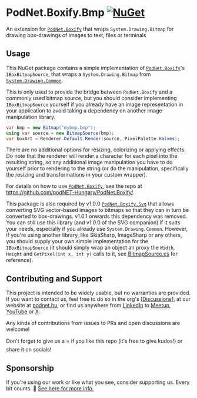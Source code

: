 # PodNet.Boxify.Bmp [![NuGet](https://img.shields.io/nuget/v/PodNet.Boxify.Bmp)](https://www.nuget.org/packages/PodNet.Boxify.Bmp/)
An extension for [`PodNet.Boxify`](https://github.com/podNET-Hungary/PodNet.Boxify/) that wraps `System.Drawing.Bitmap` for drawing box-drawings of images to text, files or terminals

## Usage

This NuGet package contains a simple implementation of [`PodNet.Boxify`](https://github.com/podNET-Hungary/PodNet.Boxify/)'s `IBoxBitmapSource`, that wraps a `System.Drawing.Bitmap` from [`System.Drawing.Common`](https://www.nuget.org/packages/System.Drawing.Common/).

This is only used to provide the bridge between `PodNet.Boxify` and a commonly used bitmap source, but you should consider implementing `IBoxBitmapSource` yourself if you already have an image representation in your application to avoid taking a dependency on another image manipulation library.

```csharp
var bmp = new Bitmap("mybmp.bmp");
using var source = new BitmapSource(bmp);
var boxArt = Renderer.Default.Render(source, PixelPalette.Halves);
```

There are no additional options for resizing, colorizing or applying effects. Do note that the renderer will render a character for each pixel into the resulting string, so any additional image manipulation you have to do yourself prior to rendering to the string (or do the manipulation, specifically the resizing and transformations in your custom wrapper).

For details on how to use [`PodNet.Boxify`](https://github.com/podNET-Hungary/PodNet.Boxify/), see the repo at https://github.com/podNET-Hungary/PodNet.Boxify/.

This package is also required by v1.0.0 [`PodNet.Boxify.Svg`](https://github.com/podNET-Hungary/PodNet.Boxify.Svg/) that allows converting SVG vector-based images to bitmaps so that they can in turn be converted to box-drawings. v1.0.1 onwards this dependency was removed. You can still use this library (and v1.0.0 of the SVG companion) if it suits your needs, especially if you already use `System.Drawing.Common`. However, if you're using another library, like SkiaSharp, ImageSharp or any others, you should supply your own simple implementation for the `IBoxBitmapSource` (it should simply wrap an object an proxy the `Width`, `Height` and `GetPixel(int x, int y)` calls to it, see [BitmapSource.cs](./src/Boxify.Bmp/BitmapSource.cs) for reference).

## Contributing and Support

This project is intended to be widely usable, but no warranties are provided. If you want to contact us, feel free to do so in the org's [[Discussions](https://github.com/orgs/podNET-Hungary/discussions/)], at our website at [podnet.hu](https://podnet.hu), or find us anywhere from [LinkedIn](https://www.linkedin.com/company/podnet-hungary/) to [Meetup](https://www.meetup.com/budapest-net-meetup/), [YouTube](https://www.youtube.com/@podNET) or [X](https://twitter.com/podNET_Hungary).

Any kinds of contributions from issues to PRs and open discussions are welcome!

Don't forget to give us a ⭐ if you like this repo (it's free to give kudos!) or share it on socials!

## Sponsorship

If you're using our work or like what you see, consider supporting us. Every bit counts. 🙏 [See here for more info.](https://github.com/podNET-Hungary/PodNet.NuGet.Core/blob/main/src/PodNet.NuGet.Core/build/SPONSORS.md)
